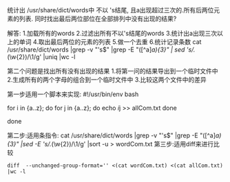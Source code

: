 统计出 /usr/share/dict/words中 不以 's结尾, 且a出现超过三次的.所有后两位元素的列表.
同时找出最后两位部位在全部排列中没有出现的结果?

解答:
1.加载所有的words
2.过滤出所有不以's结尾的words
3.统计出a出现三次以上的单词
4.取出最后两位的元素的列表
5.做一个去重
6.统计记录条数
cat /usr/share/dict/words |grep -v "'s$" |grep -E "([^a]*a){3}" | sed 's/.*(\w{2})/\1/g' |uniq |wc -l

第二个问题是找出所有没有出现的结果
1.将第一问的结果导出到一个临时文件中
2.生成所有的两个字母的组合到一个临时文件中
3.比较这两个文件中的差异

第一步适用一个脚本来实现:
#!/usr/bin/env bash

for i in {a..z};
do
	for j in {a..z};
	do
		echo $i$j >> allCom.txt
	done

done

第二步:适用条指令:
cat /usr/share/dict/words |grep -v "'s$" |grep -E "([^a]*a){3}" |sed  -E 's/.*(\w{2})/\1/g' |sort  -u > wordCom.txt
第三步:适用diff来进行比较
```
diff  --unchanged-group-format='' <(cat wordCom.txt) <(cat allCom.txt) |wc -l
